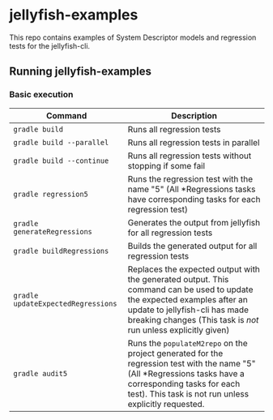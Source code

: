 # jellyfish-examples
This repo contains examples of System Descriptor models and regression tests for the jellyfish-cli.

## Running jellyfish-examples

### Basic execution

| Command                           | Description                                                       |
| --------------------------------- | ----------------------------------------------------------------- |
| `gradle build`                    | Runs all regression tests                                         |
| `gradle build --parallel`         | Runs all regression tests in parallel                             |
| `gradle build --continue`         | Runs all regression tests without stopping if some fail           |
| `gradle regression5`              | Runs the regression test with the name "5" (All *Regressions tasks have corresponding tasks for each regression test) |
| `gradle generateRegressions`      | Generates the output from jellyfish for all regression tests      |
| `gradle buildRegressions`         | Builds the generated output for all regression tests              |
| `gradle updateExpectedRegressions`| Replaces the expected output with the generated output. This command can be used to update the expected examples after an update to jellyfish-cli has made breaking changes (This task is *not* run unless explicitly given) |
| `gradle audit5`                   | Runs the `populateM2repo` on the project generated for the regression test with the name "5" (All *Regressions tasks have a corresponding tasks for each test). This task is not run unless explicitly requested.  | 
